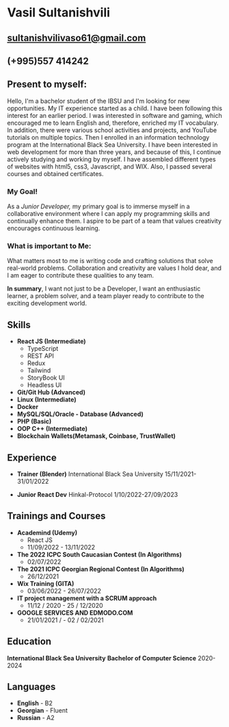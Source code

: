 # Vasil Sultanishvili

## sultanishvilivaso61@gmail.com

## (+995)557 414242

## Present to myself:

Hello, I'm a bachelor student of the IBSU and I'm looking for new opportunities.
My IT experience started as a child. I have been following this interest for an earlier period. I was interested in software and gaming, which encouraged me to learn English and, therefore, enriched my IT vocabulary. In addition, there were various school activities and projects, and YouTube tutorials on multiple topics. Then I enrolled in an information technology program at the International Black Sea University. I have been interested in web development for more than three years, and because of this, I continue actively studying and working by myself.
I have assembled different types of websites with html5, css3, Javascript, and WIX. Also, I passed several courses and obtained certificates.

### My Goal!

As a _Junior Developer,_ my primary goal is to immerse myself in a collaborative environment where I can apply my programming skills and continually enhance them. I aspire to be part of a team that values creativity encourages continuous learning.

### What is important to Me:

What matters most to me is writing code and crafting solutions that solve real-world problems. Collaboration and creativity are values I hold dear, and I am eager to contribute these qualities to any team.

**In summary**, I want not just to be a Developer, I want an enthusiastic learner, a problem solver, and a team player ready to contribute to the exciting development world.

## Skills

- **React JS (Intermediate)**
  - TypeScript
  - REST API
  - Redux
  - Tailwind
  - StoryBook UI
  - Headless UI
- **Git/Git Hub (Advanced)**
- **Linux (Intermediate)**
- **Docker**
- **MySQL/SQL/Oracle - Database (Advanced)**
- **PHP (Basic)**
- **OOP C++ (Intermediate)**
- **Blockchain Wallets(Metamask, Coinbase, TrustWallet)**

## Experience

- **Trainer (Blender)**
  International Black Sea University
  15/11/2021-31/01/2022

- **Junior React Dev**
  Hinkal-Protocol
  1/10/2022-27/09/2023

## Trainings and Courses

- **Academind (Udemy)**
  - React JS
  - 11/09/2022 - 13/11/2022
- **The 2022 ICPC South Caucasian Contest (In Algorithms)**
  - 02/07/2022
- **The 2021 ICPC Georgian Regional Contest (In Algorithms)**
  - 26/12/2021
- **Wix Training (GITA)**
  - 03/06/2022 - 26/07/2022
- **IT project management with a SCRUM approach**
  - 11/12 / 2020 - 25 / 12/2020
- **GOOGLE SERVICES AND EDMODO.COM**
  - 21/01/2021 / - 02 / 02/2021

## Education

**International Black Sea University**
**Bachelor of Computer Science**
2020-2024

## Languages

- **English** - B2
- **Georgian** - Fluent
- **Russian** - A2

